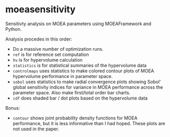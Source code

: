 moeasensitivity
===============

Sensitivty analysis on MOEA parameters using MOEAFramework and Python.  

Analysis procedes in this order:
- Do a massive number of optimization runs. 
- `ref` is for reference set computation
- `hv` is for hypervolume calculation
- `statistics` is for statistical summaries of the hypervolume data
- `controlmaps` uses statistics to make colored contour plots of MOEA 
    hypervolume performance in parameter space.
- `sobol` uses statistics to make radial convergence plots showing Sobol' global 
    sensitivity indices for variance in MOEA performance across the parameter space.
    Also make first/total order bar charts.
- `cdf` does shaded bar / dot plots based on the hypervolume data

Bonus:
- `contour` shows joint probability density functions for MOEA performance, but it 
    is less informative than I had hoped.  These plots are not used in the paper.
